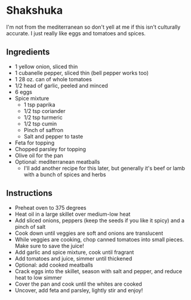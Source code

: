 # Shakshuka

I'm not from the mediterranean so don't yell at me if this isn't culturally accurate. I just really like eggs and tomatoes and spices.

## Ingredients

- 1 yellow onion, sliced thin
- 1 cubanelle pepper, sliced thin (bell pepper works too)
- 1 28 oz. can of whole tomatoes
- 1/2 head of garlic, peeled and minced
- 6 eggs
- Spice mixture
  - 1 tsp paprika
  - 1/2 tsp coriander
  - 1/2 tsp turmeric
  - 1/2 tsp cumin
  - Pinch of saffron
  - Salt and pepper to taste
- Feta for topping
- Chopped parsley for topping
- Olive oil for the pan
- Optional: mediterranean meatballs
  - I'll add another recipe for this later, but generally it's beef or lamb with a bunch of spices and herbs

## Instructions

- Preheat oven to 375 degrees
- Heat oil in a large skillet over medium-low heat
- Add sliced onions, peppers (keep the seeds if you like it spicy) and a pinch of salt
- Cook down until veggies are soft and onions are translucent
- While veggies are cooking, chop canned tomatoes into small pieces. Make sure to save the juice!
- Add garlic and spice mixture, cook until fragrant
- Add tomatoes and juice, simmer until thickened
- Optional: add cooked meatballs
- Crack eggs into the skillet, season with salt and pepper, and reduce heat to low simmer
- Cover the pan and cook until the whites are cooked
- Uncover, add feta and parsley, lightly stir and enjoy!
